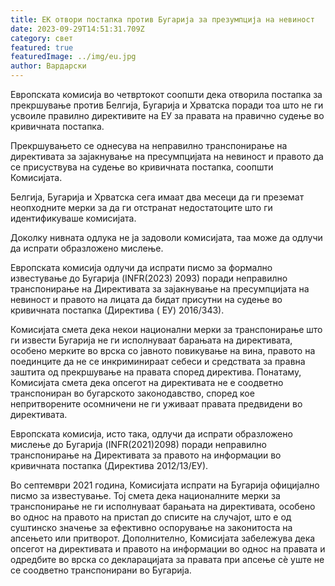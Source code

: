 ```yaml
---
title: ЕК отвори постапка против Бугарија за презумпција на невиност
date: 2023-09-29T14:51:31.709Z
category: свет
featured: true
featuredImage: ../img/eu.jpg
author: Вардарски
---
```

Европската комисија во четвртокот соопшти дека отворила постапка за прекршување против Белгија, Бугарија и Хрватска поради тоа што не ги усвоиле правилно директивите на ЕУ за правата на правично судење во кривичната постапка.

Прекршувањето се однесува на неправилно транспонирање на директивата за зајакнување на пресумпцијата на невиност и правото да се присуствува на судење во кривичната постапка, соопшти Комисијата.

Белгија, Бугарија и Хрватска сега имаат два месеци да ги преземат неопходните мерки за да ги отстранат недостатоците што ги идентификуваше комисијата.

Доколку нивната одлука не ја задоволи комисијата, таа може да одлучи да испрати образложено мислење.

Европската комисија одлучи да испрати писмо за формално известување до Бугарија (INFR(2023) 2093) поради неправилно транспонирање на Директивата за зајакнување на пресумпцијата на невиност и правото на лицата да бидат присутни на судење во кривичната постапка (Директива ( ЕУ) 2016/343).

Комисијата смета дека некои национални мерки за транспонирање што ги извести Бугарија не ги исполнуваат барањата на директивата, особено мерките во врска со јавното повикување на вина, правото на поединците да не се инкриминираат себеси и средствата за правна заштита од прекршување на правата според директива. Понатаму, Комисијата смета дека опсегот на директивата не е соодветно транспониран во бугарското законодавство, според кое непритворените осомничени не ги уживаат правата предвидени во директивата.

Европската комисија, исто така, одлучи да испрати образложено мислење до Бугарија (INFR(2021)2098) поради неправилно транспонирање на Директивата за правото на информации во кривичната постапка (Директива 2012/13/ЕУ).

Во септември 2021 година, Комисијата испрати на Бугарија официјално писмо за известување. Тој смета дека националните мерки за транспонирање не ги исполнуваат барањата на директивата, особено во однос на правото на пристап до списите на случајот, што е од суштинско значење за ефективно оспорување на законитоста на апсењето или притворот. Дополнително, Комисијата забележува дека опсегот на директивата и правото на информации во однос на правата и одредбите во врска со декларацијата за правата при апсење сè уште не се соодветно транспонирани во Бугарија.
